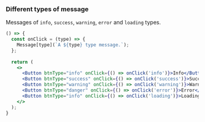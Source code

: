 <demo>

### Different types of message

Messages of `info`, `success`, `warning`, `error` and `loading` types.

```jsx live
() => {
  const onClick = (type) => {
    Message[type](`A ${type} type message.`);
  };
  
  return (
    <>
      <Button btnType="info" onClick={() => onClick('info')}>Info</Button>
      <Button btnType="success" onClick={() => onClick('success')}>Success</Button>
      <Button btnType="warning" onClick={() => onClick('warning')}>Warning</Button>
      <Button btnType="danger" onClick={() => onClick('error')}>Error</Button>
      <Button btnType="info" onClick={() => onClick('loading')}>Loading</Button>
    </>
  );
}
```

</demo>
